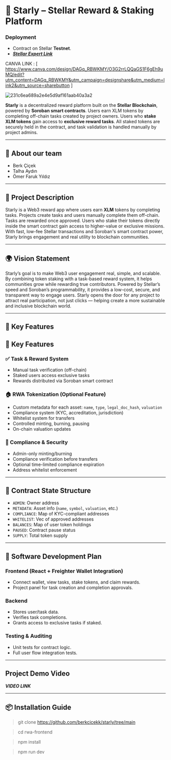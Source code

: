 # 🌟 Starly – Stellar Reward & Staking Platform

### Deployment
- Contract on Stellar **Testnet**.
- [***Stellar Expert Link***](https://stellar.expert/explorer/testnet/contract/CB2ENWCZ7G4KWWV52XB4KCY5F3GVGBUU6XUDKCT2YCWIZRINF4HFZXRT)

CANVA LINK : [ https://www.canva.com/design/DAGq_RBWKMY/O3G2rrLQQaGS1F6gEh9uMQ/edit?utm_content=DAGq_RBWKMY&utm_campaign=designshare&utm_medium=link2&utm_source=sharebutton ] 

![231c6ea689a2e4e5d9af161aab40a3a2](https://github.com/user-attachments/assets/738df759-143d-43e4-bedb-56c4d0ab824f)

**Starly** is a decentralized reward platform built on the **Stellar Blockchain**, powered by **Soroban smart contracts**. Users earn XLM tokens by completing off-chain tasks created by project owners. Users who **stake XLM tokens** gain access to **exclusive reward tasks**. All staked tokens are securely held in the contract, and task validation is handled manually by project admins.

---
## 🚩 About our team

- Berk Çiçek
- Talha Aydın
- Ömer Faruk Yıldız

---

## 📌 Project Description

Starly is a Web3 reward app where users earn **XLM** tokens by completing tasks. Projects create tasks and users manually complete them off-chain. Tasks are rewarded once approved. Users who stake their tokens directly inside the smart contract gain access to higher-value or exclusive missions. With fast, low-fee Stellar transactions and Soroban's smart contract power, Starly brings engagement and real utility to blockchain communities.

---

## 🌍 Vision Statement

Starly’s goal is to make Web3 user engagement real, simple, and scalable. By combining token staking with a task-based reward system, it helps communities grow while rewarding true contributors. Powered by Stellar’s speed and Soroban’s programmability, it provides a low-cost, secure, and transparent way to engage users. Starly opens the door for any project to attract real participation, not just clicks — helping create a more sustainable and inclusive blockchain world.

---

## 🌟 Key Features

## 🧠 Key Features

### ✅ Task & Reward System
- Manual task verification (off-chain)
- Staked users access exclusive tasks
- Rewards distributed via Soroban smart contract

### 🏠 RWA Tokenization (Optional Feature)
- Custom metadata for each asset: `name`, `type`, `legal_doc_hash`, `valuation`
- Compliance system (KYC, accreditation, jurisdiction)
- Whitelist system for transfers
- Controlled minting, burning, pausing
- On-chain valuation updates
### 🔐 Compliance & Security
- Admin-only minting/burning
- Compliance verification before transfers
- Optional time-limited compliance expiration
- Address whitelist enforcement

---

## 💾 Contract State Structure

- `ADMIN`: Owner address
- `METADATA`: Asset info (`name`, `symbol`, `valuation`, etc.)
- `COMPLIANCE`: Map of KYC-compliant addresses
- `WHITELIST`: Vec of approved addresses
- `BALANCES`: Map of user token holdings
- `PAUSED`: Contract pause status
- `SUPPLY`: Total token supply

---

## 🧠 Software Development Plan

### Frontend (React + Freighter Wallet Integration)
- Connect wallet, view tasks, stake tokens, and claim rewards.
- Project panel for task creation and completion approvals.

### Backend
- Stores user/task data.
- Verifies task completions.
- Grants access to exclusive tasks if staked.

### Testing & Auditing
- Unit tests for contract logic.
- Full user flow integration tests.


---

## Project Demo Video
***VIDEO LINK***

---

## 📦 Installation Guide
>git clone https://github.com/berkcicekk/starly/tree/main

>cd rwa-frontend

>npm install

>npm run dev

